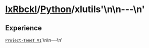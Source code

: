 # [lxRbckl]()/[Python](/Python)/xlutils'\n\n---\n'
## Experience
[`Project-TeneT V1`](https://github.com/lxRbckl/Project-TeneT/blob/V1/README.md)'\n\n---\n'